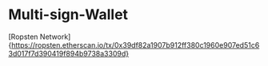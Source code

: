 # Multi-sign-Wallet


[Ropsten Network]{https://ropsten.etherscan.io/tx/0x39df82a1907b912ff380c1960e907ed51c63d017f7d390419f894b9738a3309d}
